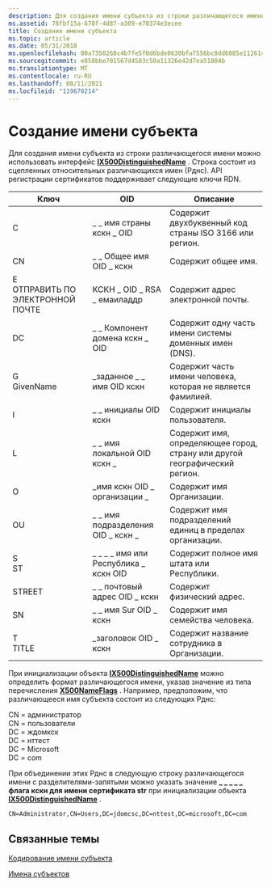 ```yaml
---
description: Для создания имени субъекта из строки различающегося имени можно использовать интерфейс IX500DistinguishedName.
ms.assetid: 78fbf15a-678f-4d87-a309-e70374e3ecee
title: Создание имени субъекта
ms.topic: article
ms.date: 05/31/2018
ms.openlocfilehash: 00a7350268c4b7fe5f0d6bde0630bfa7556bc8dd6085e11261456299b725dd57
ms.sourcegitcommit: e858bbe701567d4583c50a11326e42d7ea51804b
ms.translationtype: MT
ms.contentlocale: ru-RU
ms.lasthandoff: 08/11/2021
ms.locfileid: "119670214"
---
```

# <a name="creating-a-subject-name"></a>Создание имени субъекта

Для создания имени субъекта из строки различающегося имени можно использовать интерфейс [**IX500DistinguishedName**](/windows/desktop/api/CertEnroll/nn-certenroll-ix500distinguishedname) . Строка состоит из сцепленных относительных различающихся имен (Рднс). API регистрации сертификатов поддерживает следующие ключи RDN.

| Ключ                               | OID                                             | Описание                                                                                        |
|-----------------------------------|-------------------------------------------------|----------------------------------------------------------------------------------------------------|
| C<br/>                      | \_ \_ имя страны кскн \_ OID<br/>              | Содержит двухбуквенный код страны ISO 3166 или регион.<br/>                                  |
| CN<br/>                     | \_ \_ Общее имя OID \_ кскн<br/>               | Содержит общее имя.<br/>                                                                 |
| E<br/> ОТПРАВИТЬ ПО ЭЛЕКТРОННОЙ ПОЧТЕ<br/>     | КСКН \_ OID \_ RSA \_ емаиладдр<br/>             | Содержит адрес электронной почты.<br/>                                                              |
| DC<br/>                     | \_ \_ Компонент домена кскн \_ OID<br/>          | Содержит одну часть имени системы доменных имен (DNS).<br/>                                   |
| G<br/> GivenName<br/> | \_заданное \_ \_ имя OID кскн<br/>                | Содержит часть имени человека, которая не является фамилией.<br/>                             |
| I<br/>                      | \_ \_ инициалы OID кскн<br/>                   | Содержит инициалы пользователя.<br/>                                                           |
| L<br/>                      | \_ \_ имя локальной OID кскн \_<br/>             | Содержит имя, определяющее город, страну или другой географический регион.<br/> |
| O<br/>                      | \_имя кскн OID \_ организации \_<br/>         | Содержит имя Организации.<br/>                                                   |
| OU<br/>                     | \_ \_ имя подразделения OID \_ кскн \_<br/> | Содержит имя подразделений единиц в пределах организации.<br/>                         |
| S<br/> ST<br/>        | \_ \_ \_ \_ имя или Республика \_ кскн OID<br/>  | Содержит полное имя штата или Республики.<br/>                                          |
| STREET<br/>                 | \_ \_ почтовый адрес OID \_ кскн<br/>            | Содержит физический адрес.<br/>                                                          |
| SN<br/>                     | \_ \_ имя Sur OID \_ кскн<br/>                  | Содержит имя семейства человека.<br/>                                                   |
| T<br/> TITLE<br/>     | \_заголовок OID \_ кскн<br/>                      | Содержит название сотрудника в Организации.<br/>                                     |



 

При инициализации объекта [**IX500DistinguishedName**](/windows/desktop/api/CertEnroll/nn-certenroll-ix500distinguishedname) можно определить формат различающегося имени, указав значение из типа перечисления [**X500NameFlags**](/windows/desktop/api/CertEnroll/ne-certenroll-x500nameflags) . Например, предположим, что различающееся имя субъекта состоит из следующих Рднс:<dl> CN = администратор  
CN = пользователи  
DC = ждомкск  
DC = нттест  
DC = Microsoft  
DC = com  
</dl>

При объединении этих Рднс в следующую строку различающегося имени с разделителями-запятыми можно указать значение **\_ \_ \_ \_ \_ флага кскн для имени сертификата str** при инициализации объекта [**IX500DistinguishedName**](/windows/desktop/api/CertEnroll/nn-certenroll-ix500distinguishedname) .

``` syntax
CN=Administrator,CN=Users,DC=jdomcsc,DC=nttest,DC=microsoft,DC=com
```

## <a name="related-topics"></a>Связанные темы

<dl> <dt>

[Кодирование имени субъекта](encoding-a-subject-name.md)
</dt> <dt>

[Имена субъектов](subject-names.md)
</dt> </dl>

 

 




